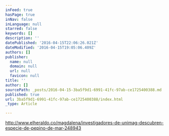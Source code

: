 ```yaml
---
inFeed: true
hasPage: true
inNav: false
inLanguage: null
starred: false
keywords: []
description: ''
datePublished: '2016-04-15T22:06:26.021Z'
dateModified: '2016-04-15T19:05:06.409Z'
authors: []
publisher:
  name: null
  domain: null
  url: null
  favicon: null
title: ''
author: []
sourcePath: _posts/2016-04-15-3ba5f9d1-6991-41fc-97ab-ce1725400388.md
published: true
url: 3ba5f9d1-6991-41fc-97ab-ce1725400388/index.html
_type: Article

---
```

http://www.elheraldo.co/magdalena/investigadores-de-unimag-descubren-especie-de-pepino-de-mar-248943